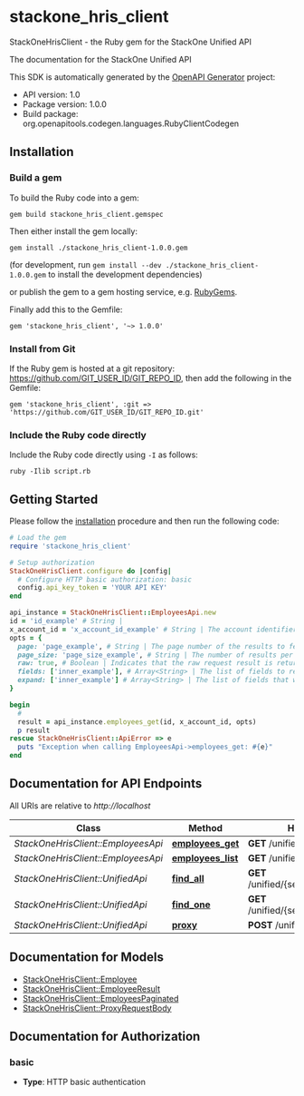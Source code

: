 # stackone_hris_client

StackOneHrisClient - the Ruby gem for the StackOne Unified API

The documentation for the StackOne Unified API

This SDK is automatically generated by the [OpenAPI Generator](https://openapi-generator.tech) project:

- API version: 1.0
- Package version: 1.0.0
- Build package: org.openapitools.codegen.languages.RubyClientCodegen

## Installation

### Build a gem

To build the Ruby code into a gem:

```shell
gem build stackone_hris_client.gemspec
```

Then either install the gem locally:

```shell
gem install ./stackone_hris_client-1.0.0.gem
```

(for development, run `gem install --dev ./stackone_hris_client-1.0.0.gem` to install the development dependencies)

or publish the gem to a gem hosting service, e.g. [RubyGems](https://rubygems.org/).

Finally add this to the Gemfile:

    gem 'stackone_hris_client', '~> 1.0.0'

### Install from Git

If the Ruby gem is hosted at a git repository: https://github.com/GIT_USER_ID/GIT_REPO_ID, then add the following in the Gemfile:

    gem 'stackone_hris_client', :git => 'https://github.com/GIT_USER_ID/GIT_REPO_ID.git'

### Include the Ruby code directly

Include the Ruby code directly using `-I` as follows:

```shell
ruby -Ilib script.rb
```

## Getting Started

Please follow the [installation](#installation) procedure and then run the following code:

```ruby
# Load the gem
require 'stackone_hris_client'

# Setup authorization
StackOneHrisClient.configure do |config|
  # Configure HTTP basic authorization: basic
  config.api_key_token = 'YOUR API KEY'
end

api_instance = StackOneHrisClient::EmployeesApi.new
id = 'id_example' # String | 
x_account_id = 'x_account_id_example' # String | The account identifier
opts = {
  page: 'page_example', # String | The page number of the results to fetch
  page_size: 'page_size_example', # String | The number of results per page
  raw: true, # Boolean | Indicates that the raw request result is returned
  fields: ['inner_example'], # Array<String> | The list of fields to return in the response (if empty, all fields are returned)
  expand: ['inner_example'] # Array<String> | The list of fields that will be expanded in the response
}

begin
  #
  result = api_instance.employees_get(id, x_account_id, opts)
  p result
rescue StackOneHrisClient::ApiError => e
  puts "Exception when calling EmployeesApi->employees_get: #{e}"
end

```

## Documentation for API Endpoints

All URIs are relative to *http://localhost*

Class | Method | HTTP request | Description
------------ | ------------- | ------------- | -------------
*StackOneHrisClient::EmployeesApi* | [**employees_get**](docs/EmployeesApi.md#employees_get) | **GET** /unified/hris/employees/{id} | 
*StackOneHrisClient::EmployeesApi* | [**employees_list**](docs/EmployeesApi.md#employees_list) | **GET** /unified/hris/employees | 
*StackOneHrisClient::UnifiedApi* | [**find_all**](docs/UnifiedApi.md#find_all) | **GET** /unified/{service}/{resource} | 
*StackOneHrisClient::UnifiedApi* | [**find_one**](docs/UnifiedApi.md#find_one) | **GET** /unified/{service}/{resource}/{id} | 
*StackOneHrisClient::UnifiedApi* | [**proxy**](docs/UnifiedApi.md#proxy) | **POST** /unified/proxy | 


## Documentation for Models

 - [StackOneHrisClient::Employee](docs/Employee.md)
 - [StackOneHrisClient::EmployeeResult](docs/EmployeeResult.md)
 - [StackOneHrisClient::EmployeesPaginated](docs/EmployeesPaginated.md)
 - [StackOneHrisClient::ProxyRequestBody](docs/ProxyRequestBody.md)


## Documentation for Authorization


### basic

- **Type**: HTTP basic authentication


